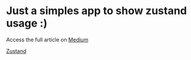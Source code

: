 # Just a simples app to show zustand usage :)

Access the full article on [Medium](https://medium.com/@karoldm/zustand-mais-f%C3%A1cil-do-que-parece-99267bb156eb)

[Zustand](https://zustand.docs.pmnd.rs/getting-started/introduction)
